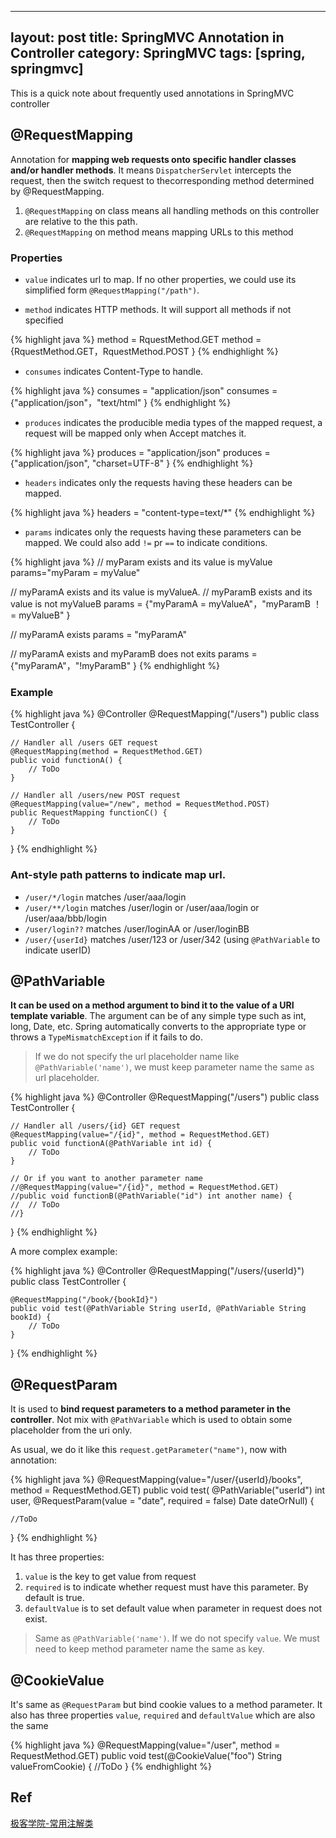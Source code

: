 -------------------------
layout: post
title: SpringMVC Annotation in Controller
category: SpringMVC
tags: [spring, springmvc]
-------------------------

This is a quick note about frequently used annotations in SpringMVC controller

## @RequestMapping

Annotation for **mapping web requests onto specific handler classes and/or handler methods**. It means `DispatcherServlet` intercepts the request, then the switch request to thecorresponding method determined by @RequestMapping.

1. `@RequestMapping` on class means all handling methods on this controller are relative to the this path.
2. `@RequestMapping` on method means mapping URLs to this method

### Properties

* `value` indicates url to map. If no other properties, we could use its simplified form `@RequestMapping("/path")`.

* `method` indicates HTTP methods. It will support all methods if not specified 

{% highlight java %}
method = RquestMethod.GET
method = {RquestMethod.GET，RquestMethod.POST }
{% endhighlight %}

* `consumes` indicates Content-Type to handle.

{% highlight java %}
consumes = "application/json"
consumes = {"application/json"，"text/html" }
{% endhighlight %}

* `produces` indicates the producible media types of the mapped request, a request will be mapped only when Accept matches it.

{% highlight java %}
produces = "application/json"
produces = {"application/json", "charset=UTF-8" }
{% endhighlight %}

* `headers` indicates only the requests having these headers can be mapped.

{% highlight java %}
headers = "content-type=text/*"
{% endhighlight %}

* `params` indicates only the requests having these parameters can be mapped. We could also add `!=` pr `==` to indicate conditions.

{% highlight java %}
// myParam exists and its value is myValue
params="myParam = myValue" 

// myParamA exists and its value is myValueA. // myParamB exists and its value is not myValueB
params = {"myParamA = myValueA"，"myParamB ！= myValueB" }

// myParamA exists
params = "myParamA" 

// myParamA exists and myParamB does not exits
params = {"myParamA"，"!myParamB" } 
{% endhighlight %}

### Example

{% highlight java %}
@Controller
@RequestMapping("/users") 
public class TestController {
	
	// Handler all /users GET request
    @RequestMapping(method = RequestMethod.GET) 
    public void functionA() {
    	// ToDo
    }

    // Handler all /users/new POST request
    @RequestMapping(value="/new", method = RequestMethod.POST)
    public RequestMapping functionC() {
    	// ToDo
    }

}
{% endhighlight %}

### Ant-style path patterns to indicate map url.

* `/user/*/login`  matches /user/aaa/login
* `/user/**/login` matches /user/login or /user/aaa/login or /user/aaa/bbb/login
* `/user/login??`  matches /user/loginAA or /user/loginBB
* `/user/{userId}` matches /user/123 or /user/342  (using `@PathVariable` to indicate userID)

## @PathVariable

**It can be used on a method argument to bind it to the value of a URI template variable**. The argument can be of any simple type such as int, long, Date, etc. Spring automatically converts to the appropriate type or throws a `TypeMismatchException` if it fails to do.

>If we do not specify the url placeholder name like `@PathVariable('name')`, we must keep parameter name the same as url placeholder.

{% highlight java %}
@Controller
@RequestMapping("/users") 
public class TestController {

    // Handler all /users/{id} GET request
    @RequestMapping(value="/{id}", method = RequestMethod.GET)
    public void functionA(@PathVariable int id) {
 		// ToDo
    }

    // Or if you want to another parameter name
    //@RequestMapping(value="/{id}", method = RequestMethod.GET)
    //public void functionB(@PathVariable("id") int another name) {
 	//	// ToDo
    //}
}
{% endhighlight %}

A more complex example:

{% highlight java %}
@Controller
@RequestMapping("/users/{userId}")
public class TestController {

  	@RequestMapping("/book/{bookId}")
  	public void test(@PathVariable String userId, @PathVariable String bookId) {
		// ToDo
  	}

}
{% endhighlight %}

## @RequestParam 

It is used to **bind request parameters to a method parameter in the controller**. Not mix with `@PathVariable` which is used to obtain some placeholder from the uri only.

As usual, we do it like this `request.getParameter("name")`, now with annotation:

{% highlight java %}
@RequestMapping(value="/user/{userId}/books", method = RequestMethod.GET)
public void test(
	@PathVariable("userId") int user,
    @RequestParam(value = "date", required = false) Date dateOrNull) {
  	
  	//ToDo
}
{% endhighlight %}

It has three properties:

1. `value` is the key to get value from request
2. `required` is to indicate whether request must have this parameter. By default is true.
3. `defaultValue` is to set default value when parameter in request does not exist.

>Same as `@PathVariable('name')`. If we do not specify `value`. We must need to keep method parameter name the same as key.


## @CookieValue

It's same as `@RequestParam` but bind cookie values to a method parameter. It also has three properties `value`, `required` and `defaultValue` which are also the same 

{% highlight java %}
@RequestMapping(value="/user", method = RequestMethod.GET)
public void test(@CookieValue("foo") String valueFromCookie) {
  	//ToDo
}
{% endhighlight %}

## Ref

[极客学院-常用注解类](http://jiuye.jikexueyuan.com/play?id=2239&class_id=36)
[](http://stackoverflow.com/questions/13715811/requestparam-vs-pathvariable)